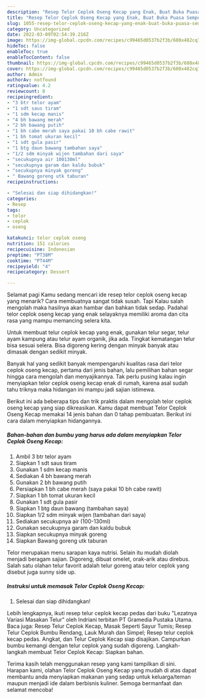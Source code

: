 ```yaml
---
description: "Resep Telor Ceplok Oseng Kecap yang Enak, Buat Buka Puasa Sempurna"
title: "Resep Telor Ceplok Oseng Kecap yang Enak, Buat Buka Puasa Sempurna"
slug: 1055-resep-telor-ceplok-oseng-kecap-yang-enak-buat-buka-puasa-sempurna
category: Uncategorized
date: 2022-03-09T02:54:39.216Z
image: https://img-global.cpcdn.com/recipes/c99465d0537b2f3b/680x482cq70/telor-ceplok-oseng-kecap-foto-resep-utama.jpg
hideToc: false
enableToc: true
enableTocContent: false
thumbnail: https://img-global.cpcdn.com/recipes/c99465d0537b2f3b/680x482cq70/telor-ceplok-oseng-kecap-foto-resep-utama.jpg
cover: https://img-global.cpcdn.com/recipes/c99465d0537b2f3b/680x482cq70/telor-ceplok-oseng-kecap-foto-resep-utama.jpg
author: Admin
authorAv: notfound
ratingvalue: 4.2
reviewcount: 8
recipeingredient:
- "3 btr telor ayam"
- "1 sdt saus tiram"
- "1 sdm kecap manis"
- "4 bh bawang merah"
- "2 bh bawang putih"
- "1 bh cabe merah saya pakai 10 bh cabe rawit"
- "1 bh tomat ukuran kecil"
- "1 sdt gula pasir"
- "1 btg daun bawang tambahan saya"
- "1/2 sdm minyak wijen tambahan dari saya"
- "secukupnya air 100130ml"
- "secukupnya garam dan kaldu bubuk"
- "secukupnya minyak goreng"
- " Bawang goreng utk taburan"
recipeinstructions:

- "Selesai dan siap dihidangkan!"
categories:
- Resep
tags:
- telor
- ceplok
- oseng

katakunci: telor ceplok oseng 
nutrition: 151 calories
recipecuisine: Indonesian
preptime: "PT38M"
cooktime: "PT44M"
recipeyield: "4"
recipecategory: Dessert

---
```



Selamat pagi Kamu sedang mencari ide resep telor ceplok oseng kecap yang menarik? Cara membuatnya sangat tidak susah. Tapi Kalau salah mengolah maka hasilnya akan hambar dan bahkan tidak sedap. Padahal telor ceplok oseng kecap yang enak selayaknya memiliki aroma dan cita rasa yang mampu memancing selera kita.


Untuk membuat telur ceplok kecap yang enak, gunakan telur segar, telur ayam kampung atau telur ayam organik, jika ada. Tingkat kematangan telur bisa sesuai selera. Bisa digoreng kering dengan minyak banyak atau dimasak dengan sedikit minyak.

Banyak hal yang sedikit banyak mempengaruhi kualitas rasa dari telor ceplok oseng kecap, pertama dari jenis bahan, lalu pemilihan bahan segar hingga cara mengolah dan menyajikannya. Tak perlu pusing kalau ingin menyiapkan telor ceplok oseng kecap enak di rumah, karena asal sudah tahu triknya maka hidangan ini mampu jadi sajian istimewa.


Berikut ini ada beberapa tips dan trik praktis dalam mengolah telor ceplok oseng kecap yang siap dikreasikan. Kamu dapat membuat Telor Ceplok Oseng Kecap memakai 14 jenis bahan dan 0 tahap pembuatan. Berikut ini cara dalam menyiapkan hidangannya.

<!--inarticleads1-->

##### Bahan-bahan dan bumbu yang harus ada dalam menyiapkan Telor Ceplok Oseng Kecap:

1. Ambil 3 btr telor ayam
1. Siapkan 1 sdt saus tiram
1. Gunakan 1 sdm kecap manis
1. Sediakan 4 bh bawang merah
1. Gunakan 2 bh bawang putih
1. Persiapkan 1 bh cabe merah (saya pakai 10 bh cabe rawit)
1. Siapkan 1 bh tomat ukuran kecil
1. Gunakan 1 sdt gula pasir
1. Siapkan 1 btg daun bawang (tambahan saya)
1. Siapkan 1/2 sdm minyak wijen (tambahan dari saya)
1. Sediakan secukupnya air (100-130ml)
1. Gunakan secukupnya garam dan kaldu bubuk
1. Siapkan secukupnya minyak goreng
1. Siapkan  Bawang goreng utk taburan


Telor merupakan menu sarapan kaya nutrisi. Selain itu mudah diolah menjadi beragam sajian. Digoreng, dibuat omelet, orak-arik atau direbus. Salah satu olahan telur favorit adalah telur goreng atau telor ceplok yang disebut juga sunny side up. 

<!--inarticleads2-->

##### Instruksi untuk memasak Telor Ceplok Oseng Kecap:


1. Selesai dan siap dihidangkan!

Lebih lengkapnya, ikuti resep telur ceplok kecap pedas dari buku &#34;Lezatnya Variasi Masakan Telur&#34; oleh Indriani terbitan PT Gramedia Pustaka Utama. Baca juga: Resep Telur Ceplok Kecap, Masak Seperti Sayur Tumis; Resep Telur Ceplok Bumbu Rendang, Lauk Murah dan Simpel; Resep telur ceplok kecap pedas. Angkat, dan Telur Ceplok Kecap siap disajikan. Campurkan bumbu kemangi dengan telur ceplok yang sudah digoreng. Langkah-langkah membuat Telor Ceplok Kecap: Siapkan bahan. 

Terima kasih telah menggunakan resep yang kami tampilkan di sini. Harapan kami, olahan Telor Ceplok Oseng Kecap yang mudah di atas dapat membantu anda menyiapkan makanan yang sedap untuk keluarga/teman maupun menjadi ide dalam berbisnis kuliner. Semoga bermanfaat dan selamat mencoba!
